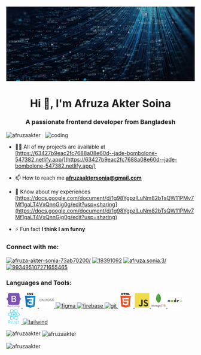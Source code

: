 
![logo](https://github.com/afruzaakter/afruzaakter/blob/main/github-banner.jpg)
<h1 align="center">Hi 👋, I'm Afruza Akter Soina</h1>
<h3 align="center">A passionate frontend developer from Bangladesh</h3>
<img align="right" alt="coding" width="400" src="https://user-images.githubusercontent.com/55389276/140866485-8fb1c876-9a8f-4d6a-98dc-08c4981eaf70.gif"

<p align="left"> <img src="https://komarev.com/ghpvc/?username=afruzaakter&label=Profile%20views&color=0e75b6&style=flat" alt="afruzaakter" /> </p>

- 👨‍💻 All of my projects are available at [https://63427b9eac2fc7688a08e60d--jade-bombolone-547382.netlify.app/](https://63427b9eac2fc7688a08e60d--jade-bombolone-547382.netlify.app/)

- 📫 How to reach me **afruzaaktersonia@gmail.com**

- 📄 Know about my experiences [https://docs.google.com/document/d/1g98YgpzlLuNm82bTsQW11PMv7Mf1gaLT4VxQnnGig0g/edit?usp=sharing](https://docs.google.com/document/d/1g98YgpzlLuNm82bTsQW11PMv7Mf1gaLT4VxQnnGig0g/edit?usp=sharing)

- ⚡ Fun fact **I think I am funny**

<h3 align="left">Connect with me:</h3>
<p align="left">
<a href="https://linkedin.com/in/afruza-akter-sonia-73ab70200/" target="blank"><img align="center" src="https://raw.githubusercontent.com/rahuldkjain/github-profile-readme-generator/master/src/images/icons/Social/linked-in-alt.svg" alt="afruza-akter-sonia-73ab70200/" height="30" width="40" /></a>
<a href="https://stackoverflow.com/users/18391092" target="blank"><img align="center" src="https://raw.githubusercontent.com/rahuldkjain/github-profile-readme-generator/master/src/images/icons/Social/stack-overflow.svg" alt="18391092" height="30" width="40" /></a>
<a href="https://fb.com/afruza.sonia.3/" target="blank"><img align="center" src="https://raw.githubusercontent.com/rahuldkjain/github-profile-readme-generator/master/src/images/icons/Social/facebook.svg" alt="afruza.sonia.3/" height="30" width="40" /></a>
<a href="https://discord.gg/993495107271655465" target="blank"><img align="center" src="https://raw.githubusercontent.com/rahuldkjain/github-profile-readme-generator/master/src/images/icons/Social/discord.svg" alt="993495107271655465" height="30" width="40" /></a>
</p>

<h3 align="left">Languages and Tools:</h3>
<p align="left"> <a href="https://getbootstrap.com" target="_blank" rel="noreferrer"> <img src="https://raw.githubusercontent.com/devicons/devicon/master/icons/bootstrap/bootstrap-plain-wordmark.svg" alt="bootstrap" width="40" height="40"/> </a> <a href="https://www.w3schools.com/css/" target="_blank" rel="noreferrer"> <img src="https://raw.githubusercontent.com/devicons/devicon/master/icons/css3/css3-original-wordmark.svg" alt="css3" width="40" height="40"/> </a> <a href="https://expressjs.com" target="_blank" rel="noreferrer"> <img src="https://raw.githubusercontent.com/devicons/devicon/master/icons/express/express-original-wordmark.svg" alt="express" width="40" height="40"/> </a> <a href="https://www.figma.com/" target="_blank" rel="noreferrer"> <img src="https://www.vectorlogo.zone/logos/figma/figma-icon.svg" alt="figma" width="40" height="40"/> </a> <a href="https://firebase.google.com/" target="_blank" rel="noreferrer"> <img src="https://www.vectorlogo.zone/logos/firebase/firebase-icon.svg" alt="firebase" width="40" height="40"/> </a> <a href="https://git-scm.com/" target="_blank" rel="noreferrer"> <img src="https://www.vectorlogo.zone/logos/git-scm/git-scm-icon.svg" alt="git" width="40" height="40"/> </a> <a href="https://www.w3.org/html/" target="_blank" rel="noreferrer"> <img src="https://raw.githubusercontent.com/devicons/devicon/master/icons/html5/html5-original-wordmark.svg" alt="html5" width="40" height="40"/> </a> <a href="https://developer.mozilla.org/en-US/docs/Web/JavaScript" target="_blank" rel="noreferrer"> <img src="https://raw.githubusercontent.com/devicons/devicon/master/icons/javascript/javascript-original.svg" alt="javascript" width="40" height="40"/> </a> <a href="https://www.mongodb.com/" target="_blank" rel="noreferrer"> <img src="https://raw.githubusercontent.com/devicons/devicon/master/icons/mongodb/mongodb-original-wordmark.svg" alt="mongodb" width="40" height="40"/> </a> <a href="https://nodejs.org" target="_blank" rel="noreferrer"> <img src="https://raw.githubusercontent.com/devicons/devicon/master/icons/nodejs/nodejs-original-wordmark.svg" alt="nodejs" width="40" height="40"/> </a> <a href="https://reactjs.org/" target="_blank" rel="noreferrer"> <img src="https://raw.githubusercontent.com/devicons/devicon/master/icons/react/react-original-wordmark.svg" alt="react" width="40" height="40"/> </a> <a href="https://tailwindcss.com/" target="_blank" rel="noreferrer"> <img src="https://www.vectorlogo.zone/logos/tailwindcss/tailwindcss-icon.svg" alt="tailwind" width="40" height="40"/> </a> </p>

<p><img align="left" src="https://github-readme-stats.vercel.app/api/top-langs?username=afruzaakter&show_icons=true&locale=en&layout=compact" alt="afruzaakter" /></p>

<p>&nbsp;<img align="center" src="https://github-readme-stats.vercel.app/api?username=afruzaakter&show_icons=true&locale=en" alt="afruzaakter" /></p>

<p><img align="center" src="https://github-readme-streak-stats.herokuapp.com/?user=afruzaakter&" alt="afruzaakter" /></p>
